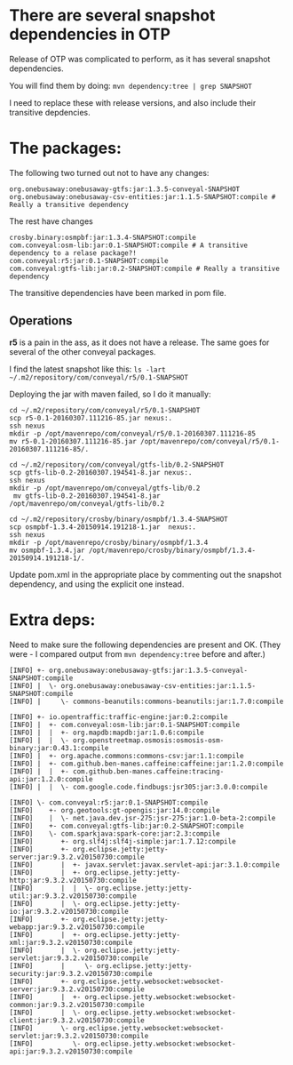 # There are several snapshot dependencies in OTP

Release of OTP was complicated to perform, as it has several
snapshot dependencies.

You will find them by doing:
`mvn dependency:tree | grep SNAPSHOT`

I need to replace these with release versions, and also include their transitive
depdencies.

# The packages:

The following two turned out not to have any changes:
```
org.onebusaway:onebusaway-gtfs:jar:1.3.5-conveyal-SNAPSHOT
org.onebusaway:onebusaway-csv-entities:jar:1.1.5-SNAPSHOT:compile # Really a transitive dependency
```

The rest have changes
```
crosby.binary:osmpbf:jar:1.3.4-SNAPSHOT:compile
com.conveyal:osm-lib:jar:0.1-SNAPSHOT:compile # A transitive dependency to a relase package?!
com.conveyal:r5:jar:0.1-SNAPSHOT:compile
com.conveyal:gtfs-lib:jar:0.2-SNAPSHOT:compile # Really a transitive dependency
```

The transitive dependencies have been marked in pom file.

## Operations

**r5** is a pain in the ass, as it does not have a release.
The same goes for several of the other conveyal packages.

I find the latest snapshot like this:
`ls -lart ~/.m2/repository/com/conveyal/r5/0.1-SNAPSHOT`

Deploying the jar with maven failed, so I do it manually:

```
cd ~/.m2/repository/com/conveyal/r5/0.1-SNAPSHOT
scp r5-0.1-20160307.111216-85.jar nexus:.
ssh nexus
mkdir -p /opt/mavenrepo/com/conveyal/r5/0.1-20160307.111216-85
mv r5-0.1-20160307.111216-85.jar /opt/mavenrepo/com/conveyal/r5/0.1-20160307.111216-85/.

cd ~/.m2/repository/com/conveyal/gtfs-lib/0.2-SNAPSHOT
scp gtfs-lib-0.2-20160307.194541-8.jar nexus:.
ssh nexus
mkdir -p /opt/mavenrepo/om/conveyal/gtfs-lib/0.2
 mv gtfs-lib-0.2-20160307.194541-8.jar /opt/mavenrepo/om/conveyal/gtfs-lib/0.2

cd ~/.m2/repository/crosby/binary/osmpbf/1.3.4-SNAPSHOT
scp osmpbf-1.3.4-20150914.191218-1.jar  nexus:.
ssh nexus
mkdir -p /opt/mavenrepo/crosby/binary/osmpbf/1.3.4
mv osmpbf-1.3.4.jar /opt/mavenrepo/crosby/binary/osmpbf/1.3.4-20150914.191218-1/.
```

Update pom.xml in the appropriate place by commenting out the snapshot
dependency, and using the explicit one instead.


# Extra deps:

Need to make sure the following dependencies are present and OK.
(They were - I compared output from `mvn dependency:tree` before
  and after.)

```
[INFO] +- org.onebusaway:onebusaway-gtfs:jar:1.3.5-conveyal-SNAPSHOT:compile
[INFO] |  \- org.onebusaway:onebusaway-csv-entities:jar:1.1.5-SNAPSHOT:compile
[INFO] |     \- commons-beanutils:commons-beanutils:jar:1.7.0:compile
```

```
[INFO] +- io.opentraffic:traffic-engine:jar:0.2:compile
[INFO] |  +- com.conveyal:osm-lib:jar:0.1-SNAPSHOT:compile
[INFO] |  |  +- org.mapdb:mapdb:jar:1.0.6:compile
[INFO] |  |  \- org.openstreetmap.osmosis:osmosis-osm-binary:jar:0.43.1:compile
[INFO] |  +- org.apache.commons:commons-csv:jar:1.1:compile
[INFO] |  +- com.github.ben-manes.caffeine:caffeine:jar:1.2.0:compile
[INFO] |  |  +- com.github.ben-manes.caffeine:tracing-api:jar:1.2.0:compile
[INFO] |  |  \- com.google.code.findbugs:jsr305:jar:3.0.0:compile
```

```
[INFO] \- com.conveyal:r5:jar:0.1-SNAPSHOT:compile
[INFO]    +- org.geotools:gt-opengis:jar:14.0:compile
[INFO]    |  \- net.java.dev.jsr-275:jsr-275:jar:1.0-beta-2:compile
[INFO]    +- com.conveyal:gtfs-lib:jar:0.2-SNAPSHOT:compile
[INFO]    \- com.sparkjava:spark-core:jar:2.3:compile
[INFO]       +- org.slf4j:slf4j-simple:jar:1.7.12:compile
[INFO]       +- org.eclipse.jetty:jetty-server:jar:9.3.2.v20150730:compile
[INFO]       |  +- javax.servlet:javax.servlet-api:jar:3.1.0:compile
[INFO]       |  +- org.eclipse.jetty:jetty-http:jar:9.3.2.v20150730:compile
[INFO]       |  |  \- org.eclipse.jetty:jetty-util:jar:9.3.2.v20150730:compile
[INFO]       |  \- org.eclipse.jetty:jetty-io:jar:9.3.2.v20150730:compile
[INFO]       +- org.eclipse.jetty:jetty-webapp:jar:9.3.2.v20150730:compile
[INFO]       |  +- org.eclipse.jetty:jetty-xml:jar:9.3.2.v20150730:compile
[INFO]       |  \- org.eclipse.jetty:jetty-servlet:jar:9.3.2.v20150730:compile
[INFO]       |     \- org.eclipse.jetty:jetty-security:jar:9.3.2.v20150730:compile
[INFO]       +- org.eclipse.jetty.websocket:websocket-server:jar:9.3.2.v20150730:compile
[INFO]       |  +- org.eclipse.jetty.websocket:websocket-common:jar:9.3.2.v20150730:compile
[INFO]       |  \- org.eclipse.jetty.websocket:websocket-client:jar:9.3.2.v20150730:compile
[INFO]       \- org.eclipse.jetty.websocket:websocket-servlet:jar:9.3.2.v20150730:compile
[INFO]          \- org.eclipse.jetty.websocket:websocket-api:jar:9.3.2.v20150730:compile
```
